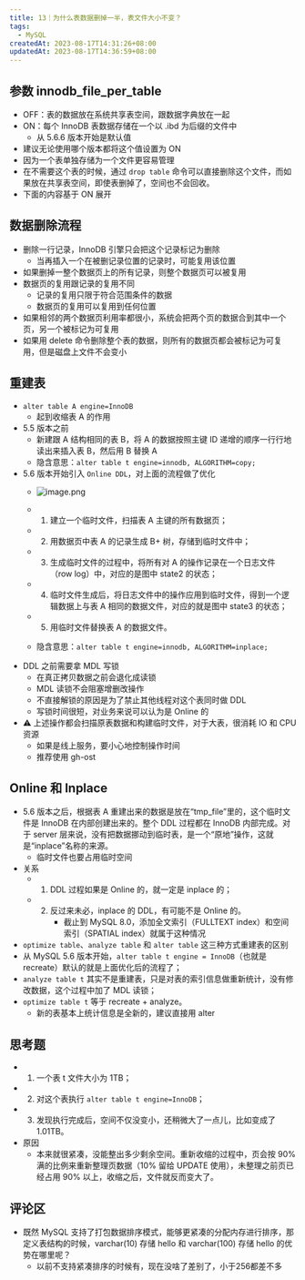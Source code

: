 ```yaml
---
title: 13｜为什么表数据删掉一半，表文件大小不变？
tags:
  - MySQL
createdAt: 2023-08-17T14:31:26+08:00
updatedAt: 2023-08-17T14:36:59+08:00
---
```


## 参数 innodb_file_per_table

- OFF：表的数据放在系统共享表空间，跟数据字典放在一起
- ON：每个 InnoDB 表数据存储在一个以 .ibd 为后缀的文件中
  - 从 5.6.6 版本开始是默认值
- 建议无论使用哪个版本都将这个值设置为 ON
- 因为一个表单独存储为一个文件更容易管理
- 在不需要这个表的时候，通过 `drop table` 命令可以直接删除这个文件，而如果放在共享表空间，即使表删掉了，空间也不会回收。
- 下面的内容基于 ON 展开

## 数据删除流程

- 删除一行记录，InnoDB 引擎只会把这个记录标记为删除
  - 当再插入一个在被删记录位置的记录时，可能复用该位置
- 如果删掉一整个数据页上的所有记录，则整个数据页可以被复用
- 数据页的复用跟记录的复用不同
  - 记录的复用只限于符合范围条件的数据
  - 数据页的复用可以复用到任何位置
- 如果相邻的两个数据页利用率都很小，系统会把两个页的数据合到其中一个页，另一个被标记为可复用
- 如果用 delete 命令删除整个表的数据，则所有的数据页都会被标记为可复用，但是磁盘上文件不会变小

## 重建表

- `alter table A engine=InnoDB`
  - 起到收缩表 A 的作用
- 5.5 版本之前
  - 新建跟 A 结构相同的表 B，将 A 的数据按照主键 ID 递增的顺序一行行地读出来插入表 B，然后用 B 替换 A
  - 隐含意思：`alter table t engine=innodb, ALGORITHM=copy;`
- 5.6 版本开始引入 `Online DDL`，对上面的流程做了优化
  - ![image.png](https://cdn.jsdelivr.net/gh/11ze/static/images/mysql45-13-1.png)

  - 1. 建立一个临时文件，扫描表 A 主键的所有数据页；
  - 2. 用数据页中表 A 的记录生成 B+ 树，存储到临时文件中；
  - 3. 生成临时文件的过程中，将所有对 A 的操作记录在一个日志文件（row log）中，对应的是图中 state2 的状态；
  - 4. 临时文件生成后，将日志文件中的操作应用到临时文件，得到一个逻辑数据上与表 A 相同的数据文件，对应的就是图中 state3 的状态；
  - 5. 用临时文件替换表 A 的数据文件。
  - 隐含意思：`alter table t engine=innodb, ALGORITHM=inplace;`
- DDL 之前需要拿 MDL 写锁
  - 在真正拷贝数据之前会退化成读锁
  - MDL 读锁不会阻塞增删改操作
  - 不直接解锁的原因是为了禁止其他线程对这个表同时做 DDL
  - 写锁时间很短，对业务来说可以认为是 Online 的
- ⚠️ 上述操作都会扫描原表数据和构建临时文件，对于大表，很消耗 IO 和 CPU 资源
  - 如果是线上服务，要小心地控制操作时间
  - 推荐使用 gh-ost

## Online 和 Inplace

- 5.6 版本之后，根据表 A 重建出来的数据是放在“tmp_file”里的，这个临时文件是 InnoDB 在内部创建出来的。整个 DDL 过程都在 InnoDB 内部完成。对于 server 层来说，没有把数据挪动到临时表，是一个“原地”操作，这就是“inplace”名称的来源。
  - 临时文件也要占用临时空间
- 关系
  - 1. DDL 过程如果是 Online 的，就一定是 inplace 的；
  - 2. 反过来未必，inplace 的 DDL，有可能不是 Online 的。
       - 截止到 MySQL 8.0，添加全文索引（FULLTEXT index）和空间索引（SPATIAL index）就属于这种情况
- `optimize table`、`analyze table` 和 `alter table` 这三种方式重建表的区别
- 从 MySQL 5.6 版本开始，`alter table t engine = InnoDB`（也就是 recreate）默认的就是上面优化后的流程了；
- `analyze table t` 其实不是重建表，只是对表的索引信息做重新统计，没有修改数据，这个过程中加了 MDL 读锁；
- `optimize table t` 等于 recreate + analyze。
  - 新的表基本上统计信息是全新的，建议直接用 alter

## 思考题

- 1. 一个表 t 文件大小为 1TB；
- 2. 对这个表执行 `alter table t engine=InnoDB`；
- 3. 发现执行完成后，空间不仅没变小，还稍微大了一点儿，比如变成了 1.01TB。
- 原因
  - 本来就很紧凑，没能整出多少剩余空间。重新收缩的过程中，页会按 90% 满的比例来重新整理页数据（10% 留给 UPDATE 使用），未整理之前页已经占用 90% 以上，收缩之后，文件就反而变大了。

## 评论区

- 既然 MySQL 支持了打包数据排序模式，能够更紧凑的分配内存进行排序，那定义表结构的时候，varchar(10) 存储 hello 和 varchar(100) 存储 hello 的优势在哪里呢？
  - 以前不支持紧凑排序的时候有，现在没啥了差别了，小于256都差不多
